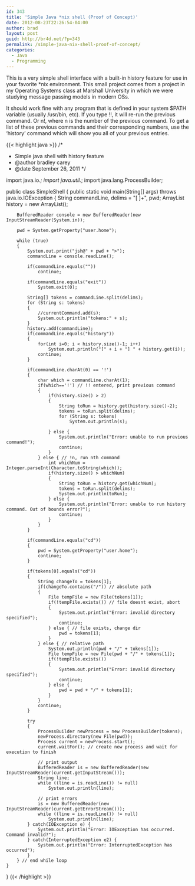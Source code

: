 ```yaml
---
id: 343
title: 'Simple Java *nix shell (Proof of Concept)'
date: 2012-08-23T22:26:54-04:00
author: brad
layout: post
guid: http://br4d.net/?p=343
permalink: /simple-java-nix-shell-proof-of-concept/
categories:
  - Java
  - Programming
---
```

This is a very simple shell interface with a built-in history feature for use in your favorite *nix environment. This small project comes from a project in my Operating Systems class at Marshall University in which we were studying message passing models in modern OSs.

It should work fine with any program that is defined in your system $PATH variable (usually /usr/bin, etc). If you type !!, it will re-run the previous command. Or n!, where n is the number of the previous command. To get a list of these previous commands and their corresponding numbers, use the ‘history’ command which will show you all of your previous entries.

{{< highlight java >}}
/*
 * Simple java shell with history feature
 * @author bradley carey
 * @date September 26, 2011
 */

import java.io.*;
import java.util.*;
import java.lang.ProcessBuilder;

public class SimpleShell {
    public static void main(String[] args) throws java.io.IOException
    {
        String commandLine, delims = "[ ]+", pwd;
        ArrayList<String> history = new ArrayList<String>();

        BufferedReader console = new BufferedReader(new InputStreamReader(System.in));

        pwd = System.getProperty("user.home");

        while (true)
        {
            System.out.print("jsh@" + pwd + ">");
            commandLine = console.readLine();

            if(commandLine.equals(""))
                continue;

            if(commandLine.equals("exit"))
                System.exit(0);

            String[] tokens = commandLine.split(delims);
            for (String s: tokens)
            {
                //currentCommand.add(s);
                System.out.println("tokens:" + s);
            }
            history.add(commandLine);
            if(commandLine.equals("history"))
            {
                for(int i=0; i < history.size()-1; i++)
                    System.out.println("[" + i + "] " + history.get(i));
                continue;
            }

            if(commandLine.charAt(0) == '!')
            {
                char which = commandLine.charAt(1);
                if(which=='!') // !! entered, print previous command
                {
                    if(history.size() > 2)
                    {
                        String toRun = history.get(history.size()-2);
                        tokens = toRun.split(delims);
                        for (String s: tokens)
                            System.out.println(s);

                    } else {
                        System.out.println("Error: unable to run previous command!");
                        continue;
                    }
                } else { // !n, run nth command
                    int whichNum = Integer.parseInt(Character.toString(which));
                    if(history.size() > whichNum)
                    {
                        String toRun = history.get(whichNum);
                        tokens = toRun.split(delims);
                        System.out.println(toRun);
                    } else {
                        System.out.println("Error: unable to run history command. Out of bounds error?");
                        continue;
                    }
                }
            }

            if(commandLine.equals("cd"))
            {
                pwd = System.getProperty("user.home");
                continue;
            }

            if(tokens[0].equals("cd"))
            {
                String changeTo = tokens[1];
                if(changeTo.contains("/")) // absolute path
                {
                    File tempFile = new File(tokens[1]);
                    if(!tempFile.exists()) // file doesnt exist, abort
                    {
                        System.out.println("Error: invalid directory specified");
                        continue;
                    } else { // file exists, change dir
                        pwd = tokens[1];
                    }
                } else { // relative path
                    System.out.println(pwd + "/" + tokens[1]);
                    File tempFile = new File(pwd + "/" + tokens[1]);
                    if(!tempFile.exists())
                    {
                        System.out.println("Error: invalid directory specified");
                        continue;
                    } else {
                        pwd = pwd + "/" + tokens[1];
                    }
                }
                continue;
            }

            try
            {
                ProcessBuilder newProcess = new ProcessBuilder(tokens);
                newProcess.directory(new File(pwd));
                Process current = newProcess.start();
                current.waitFor(); // create new process and wait for execution to finish

                // print output
                BufferedReader is = new BufferedReader(new InputStreamReader(current.getInputStream()));
                String line;
                while ((line = is.readLine()) != null)
                    System.out.println(line);

                // print errors
                is = new BufferedReader(new InputStreamReader(current.getErrorStream()));
                while ((line = is.readLine()) != null)
                    System.out.println(line);
            } catch(IOException e) {
                System.out.println("Error: IOException has occurred. Command invalid?");
            } catch(InterruptedException e2) {
                System.out.println("Error: InterruptedException has occurred");
            }
        } // end while loop
    }
}
{{< /highlight >}}

